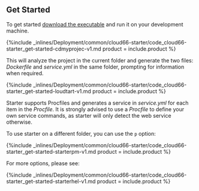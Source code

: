 


## Get Started

To get started [download the executable](http://app.cloud66.com/starter) and run it on your development machine.



{%include _inlines/Deployment/common/cloud66-starter/code_cloud66-starter_get-started-cdmyprojec-v1.md  product = include.product %}




This will analyze the project in the current folder and generate the two files: _Dockerfile_ and _service.yml_ in the same folder, prompting for information when required.



{%include _inlines/Deployment/common/cloud66-starter/code_cloud66-starter_get-started-loudtart-v1.md  product = include.product %}




Starter supports Procfiles and generates a service in _service.yml_ for each item in the _Procfile_. It is strongly advised to use a _Procfile_ to define your own service commands, as starter will only detect the web service otherwise.

To use starter on a different folder, you can use the `p` option:



{%include _inlines/Deployment/common/cloud66-starter/code_cloud66-starter_get-started-starterpm-v1.md  product = include.product %}




For more options, please see:



{%include _inlines/Deployment/common/cloud66-starter/code_cloud66-starter_get-started-starterhel-v1.md  product = include.product %}




